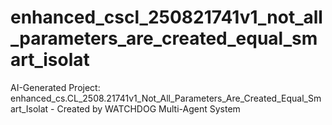 # enhanced_cscl_250821741v1_not_all_parameters_are_created_equal_smart_isolat
AI-Generated Project: enhanced_cs.CL_2508.21741v1_Not_All_Parameters_Are_Created_Equal_Smart_Isolat - Created by WATCHDOG Multi-Agent System
